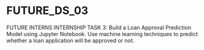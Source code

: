 # FUTURE_DS_03
FUTURE INTERNS INTERNSHIP TASK 3: Build a Loan Approval Prediction Model using Jupyter Notebook. Use machine learning techniques to predict whether a loan application will be approved or not.
